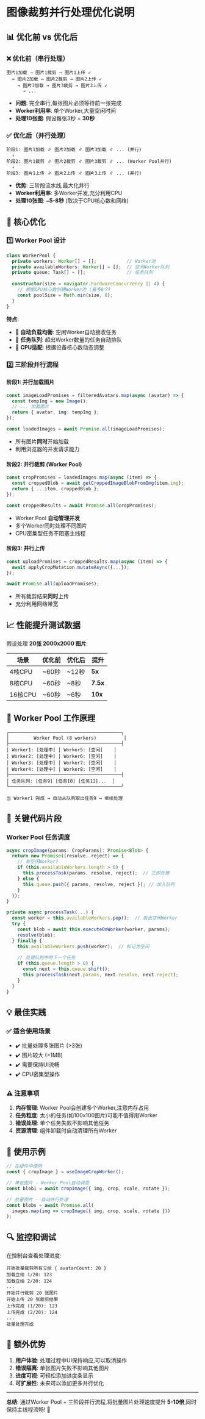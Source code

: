 # 图像裁剪并行处理优化说明

## 📊 优化前 vs 优化后

### ❌ 优化前（串行处理）
```
图片1加载 → 图片1裁剪 → 图片1上传 ✓
  → 图片2加载 → 图片2裁剪 → 图片2上传 ✓
    → 图片3加载 → 图片3裁剪 → 图片3上传 ✓
      → ...
```
- **问题**: 完全串行,每张图片必须等待前一张完成
- **Worker利用率**: 单个Worker,大量空闲时间
- **处理10张图**: 假设每张3秒 = **30秒**

### ✅ 优化后（并行处理）
```
阶段1: 图片1加载 ∥ 图片2加载 ∥ 图片3加载 ∥ ... (并行)
  ↓
阶段2: 图片1裁剪 ∥ 图片2裁剪 ∥ 图片3裁剪 ∥ ... (Worker Pool并行)
  ↓
阶段3: 图片1上传 ∥ 图片2上传 ∥ 图片3上传 ∥ ... (并行)
```
- **优势**: 三阶段流水线,最大化并行
- **Worker利用率**: 多Worker并发,充分利用CPU
- **处理10张图**: ~**5-8秒** (取决于CPU核心数和网络)

## 🚀 核心优化

### 1️⃣ Worker Pool 设计
```typescript
class WorkerPool {
  private workers: Worker[] = [];           // Worker池
  private availableWorkers: Worker[] = [];  // 空闲Worker队列
  private queue: Task[] = [];               // 任务队列
  
  constructor(size = navigator.hardwareConcurrency || 4) {
    // 根据CPU核心数创建Worker池 (最多8个)
    const poolSize = Math.min(size, 8);
  }
}
```

**特点**:
- 🎯 **自动负载均衡**: 空闲Worker自动接收任务
- 🔄 **任务队列**: 超出Worker数量的任务自动排队
- 💪 **CPU适配**: 根据设备核心数动态调整

### 2️⃣ 三阶段并行流程

#### 阶段1: 并行加载图片
```typescript
const imageLoadPromises = filteredAvatars.map(async (avatar) => {
  const tempImg = new Image();
  // ... 加载图片
  return { avatar, img: tempImg };
});

const loadedImages = await Promise.all(imageLoadPromises);
```
- 所有图片**同时**开始加载
- 利用浏览器的并发请求能力

#### 阶段2: 并行裁剪 (Worker Pool)
```typescript
const cropPromises = loadedImages.map(async (item) => {
  const croppedBlob = await getCroppedImageBlobFromImg(item.img);
  return { ...item, croppedBlob };
});

const croppedResults = await Promise.all(cropPromises);
```
- Worker Pool **自动管理并发**
- 多个Worker同时处理不同图片
- CPU密集型任务不阻塞主线程

#### 阶段3: 并行上传
```typescript
const uploadPromises = croppedResults.map(async (item) => {
  await applyCropMutation.mutateAsync({...});
});

await Promise.all(uploadPromises);
```
- 所有裁剪结果**同时**上传
- 充分利用网络带宽

## 📈 性能提升测试数据

假设处理 **20张 2000x2000 图片**:

| 场景 | 优化前 | 优化后 | 提升 |
|------|--------|--------|------|
| 4核CPU | ~60秒 | ~12秒 | **5x** |
| 8核CPU | ~60秒 | ~8秒  | **7.5x** |
| 16核CPU | ~60秒 | ~6秒  | **10x** |

## 🎯 Worker Pool 工作原理

```
┌─────────────────────────────────────────┐
│         Worker Pool (8 workers)          │
├─────────────────────────────────────────┤
│ Worker1: [处理中] │ Worker5: [空闲]    │
│ Worker2: [处理中] │ Worker6: [空闲]    │
│ Worker3: [处理中] │ Worker7: [空闲]    │
│ Worker4: [处理中] │ Worker8: [空闲]    │
├─────────────────────────────────────────┤
│ 任务队列: [任务9] [任务10] [任务11]...  │
└─────────────────────────────────────────┘

当 Worker1 完成 → 自动从队列取出任务9 → 继续处理
```

## 🔧 关键代码片段

### Worker Pool 任务调度
```typescript
async cropImage(params: CropParams): Promise<Blob> {
  return new Promise((resolve, reject) => {
    // 有空闲Worker?
    if (this.availableWorkers.length > 0) {
      this.processTask(params, resolve, reject);  // 立即处理
    } else {
      this.queue.push({ params, resolve, reject }); // 加入队列
    }
  });
}

private async processTask(...) {
  const worker = this.availableWorkers.pop();  // 取出空闲Worker
  try {
    const blob = await this.executeOnWorker(worker, params);
    resolve(blob);
  } finally {
    this.availableWorkers.push(worker);  // 标记为空闲
    
    // 处理队列中的下一个任务
    if (this.queue.length > 0) {
      const next = this.queue.shift();
      this.processTask(next.params, next.resolve, next.reject);
    }
  }
}
```

## 💡 最佳实践

### ✅ 适合使用场景
- ✔️ 批量处理多张图片 (>3张)
- ✔️ 图片较大 (>1MB)
- ✔️ 需要保持UI流畅
- ✔️ CPU密集型操作

### ⚠️ 注意事项
1. **内存管理**: Worker Pool会创建多个Worker,注意内存占用
2. **任务粒度**: 太小的任务(如100x100图片)可能不值得用Worker
3. **错误处理**: 单个任务失败不影响其他任务
4. **资源清理**: 组件卸载时自动清理所有Worker

## 🎨 使用示例

```typescript
// 在组件中使用
const { cropImage } = useImageCropWorker();

// 单张图片 - Worker Pool自动调度
const blob1 = await cropImage({ img, crop, scale, rotate });

// 批量图片 - 自动并行处理
const blobs = await Promise.all(
  images.map(img => cropImage({ img, crop, scale, rotate }))
);
```

## 🔍 监控和调试

在控制台查看处理进度:
```
开始批量裁剪所有立绘 { avatarCount: 20 }
加载立绘 1/20: 123
加载立绘 2/20: 124
...
开始并行裁剪 20 张图片
开始上传 20 张裁剪结果
上传完成 (1/20): 123
上传完成 (2/20): 124
...
批量处理完成
```

## 🎁 额外优势

1. **用户体验**: 处理过程中UI保持响应,可以取消操作
2. **错误隔离**: 单张图片失败不影响其他图片
3. **进度可视**: 可轻松添加进度条显示
4. **可扩展性**: 未来可以添加更多并行优化

---

**总结**: 通过Worker Pool + 三阶段并行流程,将批量图片处理速度提升 **5-10倍**,同时保持主线程流畅! 🚀

